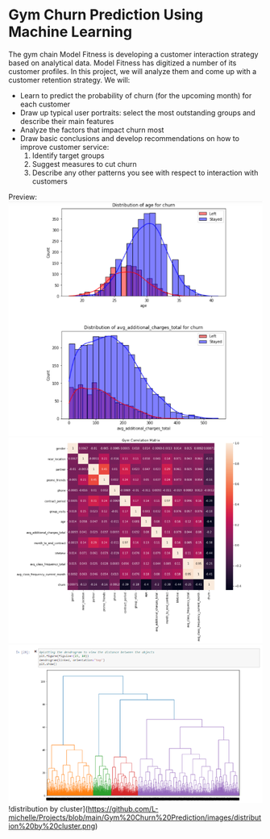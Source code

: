 # Gym Churn Prediction Using Machine Learning

The gym chain Model Fitness is developing a customer interaction strategy based on analytical data. Model Fitness has digitized a number of its customer profiles. In this project, we will analyze them and come up with a customer retention strategy.
We will:
- Learn to predict the probability of churn (for the upcoming month) for each customer
- Draw up typical user portraits: select the most outstanding groups and describe their main features
- Analyze the factors that impact churn most
- Draw basic conclusions and develop recommendations on how to improve customer service:
  1. Identify target groups
  2. Suggest measures to cut churn
  3. Describe any other patterns you see with respect to interaction with customers

Preview:<br>
![distribution](https://github.com/L-michelle/Projects/blob/main/Gym%20Churn%20Prediction/images/distribution.png)
![correlation](https://github.com/L-michelle/Projects/blob/main/Gym%20Churn%20Prediction/images/corr%20map.png)
![dendrogram](https://github.com/L-michelle/Projects/blob/main/Gym%20Churn%20Prediction/images/dendrogram.png)
!distribution by cluster](https://github.com/L-michelle/Projects/blob/main/Gym%20Churn%20Prediction/images/distribution%20by%20cluster.png)
